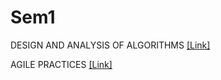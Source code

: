 # Sem1

DESIGN AND ANALYSIS OF ALGORITHMS [[Link]](/https://github.com/Akansh00/DAA_Exps)

AGILE PRACTICES [[Link]](/https://github.com/Akansh00/Agile)

